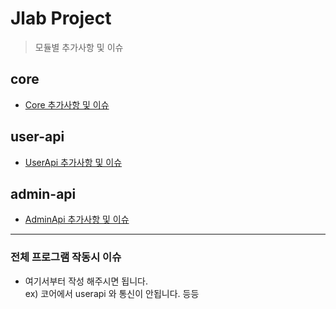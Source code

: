 # Jlab Project

> 모듈별 추가사항 및 이슈

## core
 - [Core 추가사항 및 이슈](https://github.com/mmirotime/J_Lab/blob/dev/ab_be/core/src/main/java/com/jlab/ab/core.md)

## user-api
 - [UserApi 추가사항 및 이슈](https://github.com/mmirotime/J_Lab/blob/dev/ad_be/user-api/src/main/java/com/jlab/ab/user-api.md)

## admin-api
 - [AdminApi 추가사항 및 이슈](https://github.com/mmirotime/J_Lab/blob/dev/ab_be/admin-api/src/main/java/com/jlab/ab/admin-api.md)

-------------

### 전체 프로그램 작동시 이슈
  - 여기서부터 작성 해주시면 됩니다.  
  ex) 코어에서 userapi 와 통신이 안됩니다. 등등
